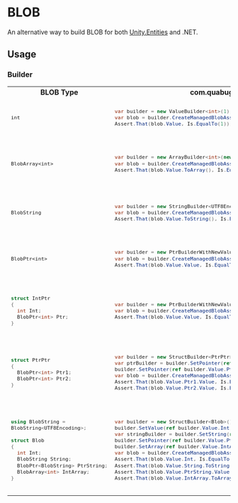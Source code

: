 # BLOB
An alternative way to build BLOB for both [Unity.Entities](https://docs.unity3d.com/Packages/com.unity.entities@0.50/manual/blobs.html) and .NET.

## Usage
### Builder

<table>
  
<tr>
  <td align="center"><strong>BLOB Type</strong></td> <td align="center"><strong>com.quabug.BLOB</strong></td> <td align="center"><strong>Unity.Entities</strong></td>
</tr>
  
<tr>
<td>
  <sub>
  
`int`
  </sub>
</td>
<td>
  <sub>
    
``` c#
var builder = new ValueBuilder<int>(1);
var blob = builder.CreateManagedBlobAssetReference();
Assert.That(blob.Value, Is.EqualTo(1));
```
  </sub>
</td>
<td>
  <sub>
    
``` c#
var builder = new BlobBuilder(Allocator.Temp);
builder.ConstructRoot<int>() = 1;
var blob = builder.CreateBlobAssetReference<int>(Allocator.Temp);
Assert.That(blob.Value, Is.EqualTo(1));
```
  </sub>
</td>
</tr>
  
<tr>
<td>
  <sub>
  
`BlobArray<int>`
  </sub>
</td>
<td>
  <sub>
  
``` c#
var builder = new ArrayBuilder<int>(new [] { 1, 2, 3 });
var blob = builder.CreateManagedBlobAssetReference();
Assert.That(blob.Value.ToArray(), Is.EquivalentTo(new[]{1,2,3}));
```
  </sub>
</td>
<td>
  <sub>
  
``` c#
var builder = new BlobBuilder(Allocator.Temp);
ref var intArray = ref builder.ConstructRoot<BlobArray<int>>();
var intArrayBuilder = builder.Allocate(ref intArray, 3);
for (var i = 0; i < 3; i++) intArrayBuilder[i] = i + 1;
var blob = builder.CreateBlobAssetReference<BlobArray<int>>(Allocator.Temp);
Assert.That(blob.Value.ToArray(), Is.EquivalentTo(new[]{1,2,3}));
```
  </sub>
</td>
</tr>
  
<tr>
<td>
  <sub>
  
`BlobString`
  </sub>
</td>
<td>
  <sub>
  
``` c#
var builder = new StringBuilder<UTF8Encoding>("123");
var blob = builder.CreateManagedBlobAssetReference();
Assert.That(blob.Value.ToString(), Is.EquivalentTo("123"));
```
  </sub>
</td>
<td>
  <sub>
  
``` c#
var builder = new BlobBuilder(Allocator.Temp);
ref var blobString = ref builder.ConstructRoot<BlobString>();
builder.AllocateString(ref blobString, "123");
var blob = builder.CreateBlobAssetReference<BlobString>(Allocator.Temp);
Assert.That(blob.Value.ToString(), Is.EquivalentTo("123"));
```
  </sub>
</td>
</tr>
  
<tr>
<td>
  <sub>
  
`BlobPtr<int>`
  </sub>
</td>
<td>
  <sub>
  
``` c#
var builder = new PtrBuilderWithNewValue<int>(1);
var blob = builder.CreateManagedBlobAssetReference();
Assert.That(blob.Value.Value, Is.EqualTo(1));
```
  </sub>
</td>
<td>
  <sub>
  
``` c#
var builder = new BlobBuilder(Allocator.Temp);
ref var intPtr = ref builder.ConstructRoot<BlobPtr<int>>();
builder.Allocate(ref intPtr) = 1;
var blob = builder.CreateBlobAssetReference<BlobPtr<int>>(Allocator.Temp);
Assert.That(blob.Value.Value, Is.EqualTo(1));
```
  </sub>
</td>
</tr>
  
<tr>
<td>
  <sub>

``` c#
struct IntPtr
{
  int Int;
  BlobPtr<int> Ptr;
}
```
  </sub>
</td>
<td>
  <sub>
  
``` c#
var builder = new PtrBuilderWithNewValue<int>(1);
var blob = builder.CreateManagedBlobAssetReference();
Assert.That(blob.Value.Value, Is.EqualTo(1));
```
  </sub>
</td>
<td>
  <sub>
  
``` c#
var builder = new BlobBuilder(Allocator.Temp);
ref var intPtr = ref builder.ConstructRoot<IntPtr>();
intPtr.Int = 1;
builder.SetPointer(ref intPtr.Ptr, ref intPtr.Int);
var blob = builder.CreateBlobAssetReference<IntPtr>(Allocator.Temp);
Assert.That(blob.Value.Int, Is.EqualTo(1));
Assert.That(blob.Value.Ptr.Value, Is.EqualTo(1));
```
  </sub>
</td>
</tr>
  
<tr>
<td>
  <sub>

``` c#
struct PtrPtr
{
  BlobPtr<int> Ptr1;
  BlobPtr<int> Ptr2;
}
```
  </sub>
</td>
<td>
  <sub>
  
``` c#
var builder = new StructBuilder<PtrPtr>();
var ptrBuilder = builder.SetPointer(ref builder.Value.Ptr1, 1);
builder.SetPointer(ref builder.Value.Ptr2, ptrBuilder.ValueBuilder);
var blob = builder.CreateManagedBlobAssetReference();
Assert.That(blob.Value.Ptr1.Value, Is.EqualTo(1));
Assert.That(blob.Value.Ptr2.Value, Is.EqualTo(1));
```
  </sub>
</td>
<td>
  <sub>
  
``` c#
var builder = new BlobBuilder(Allocator.Temp);
ref var ptrPtr = ref builder.ConstructRoot<PtrPtr>();
ref var ptrValue = ref builder.Allocate(ref ptrPtr.Ptr1);
ptrValue = 1;
builder.SetPointer(ref ptrPtr.Ptr2, ref ptrValue);
var blob = builder.CreateBlobAssetReference<PtrPtr>(Allocator.Temp);
Assert.That(blob.Value.Ptr1.Value, Is.EqualTo(1));
Assert.That(blob.Value.Ptr2.Value, Is.EqualTo(1));
```
  </sub>
</td>
</tr>
  

<tr>
<td>
  <sub>

``` c#
using BlobString = 
BlobString<UTF8Encoding>;
    
struct Blob
{
  int Int;
  BlobString String;
  BlobPtr<BlobString> PtrString;
  BlobArray<int> IntArray;
}
```
  </sub>
</td>
<td>
  <sub>
  
``` c#
var builder = new StructBuilder<Blob>();
builder.SetValue(ref builder.Value.Int, 1);
var stringBuilder = builder.SetString(ref builder.Value.String, "123");
builder.SetPointer(ref builder.Value.PtrString, stringBuilder);
builder.SetArray(ref builder.Value.IntArray, new[] { 1, 2, 3 });
var blob = builder.CreateManagedBlobAssetReference();
Assert.That(blob.Value.Int, Is.EqualTo(1));
Assert.That(blob.Value.String.ToString(), Is.EqualTo("123"));
Assert.That(blob.Value.PtrString.Value.ToString(), Is.EqualTo("123"));
Assert.That(blob.Value.IntArray.ToArray(), Is.EqualTo(new[]{1,2,3}));
```
  </sub>
</td>
<td>
  <sub>
  
``` c#
var builder = new BlobBuilder(Allocator.Temp);
ref var root = ref builder.ConstructRoot<Blob>();
root.Int = 1;
builder.AllocateString(ref root.String, "123");
builder.SetPointer(ref root.PtrString, ref root.String);
var intArrayBuilder = builder.Allocate(ref root.IntArray, 3);
for (var i = 0; i < 3; i++) intArrayBuilder[i] = i + 1;
var blob = builder.CreateBlobAssetReference<Blob>(Allocator.Temp);
Assert.That(blob.Value.Int, Is.EqualTo(1));
Assert.That(blob.Value.String.ToString(), Is.EqualTo("123"));
Assert.That(blob.Value.PtrString.Value.ToString(), Is.EqualTo("123"));
Assert.That(blob.Value.IntArray.ToArray(), Is.EqualTo(new [] {1, 2, 3}));
```
  </sub>
</td>
</tr>
</table>
